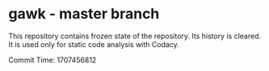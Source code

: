 # gawk - master branch

This repository contains frozen state of the repository.
Its history is cleared. It is used only for static code
analysis with Codacy.

Commit Time: 1707456812